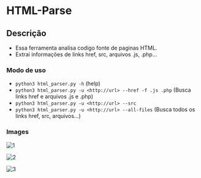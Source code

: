 # HTML-Parse

## Descrição
- Essa ferramenta analisa codigo fonte de paginas HTML.
- Extrai informações de links href, src, arquivos .js, .php...

### Modo de uso
- `python3 html_parser.py -h` (help)
- `python3 html_parser.py -u <http://url> --href -f .js .php` (Busca links href e arquivos .js e .php)
- `python3 html_parser.py -u <http://url> --src`
- `python3 html_parser.py -u <http://url> --all-files` (Busca todos os links href, src, arquivos...)


### Images
![1](https://github.com/charlicastelli/html-parse/assets/80997263/e0e0cae3-d985-4d60-8969-418ef8552c4e)


![2](https://github.com/charlicastelli/html-parse/assets/80997263/413b12de-23bc-4005-b30e-346a13804dbf)


![3](https://github.com/charlicastelli/html-parse/assets/80997263/c522ae75-b77c-4d15-9097-484145aef68b)

